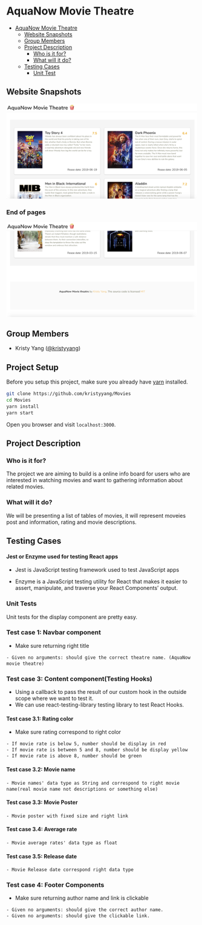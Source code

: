 # AquaNow Movie Theatre

- [AquaNow Movie Theatre](#AquaNow-Movie-Theatre)
  - [Website Snapshots](#Website-Snapshots)
  - [Group Members](#Group-Members)
  - [Project Description](#Project-Description)
    - [Who is it for?](#Who-is-it-for)
    - [What will it do?](#What-will-it-do)
  - [Testing Cases](#Testing-Cases)
    - [Unit Test](#)


## Website Snapshots

![snapshot 1](snapshot_1.png)

### End of pages

![snapshot 2](snapshot_2.png)

## Group Members

- Kristy Yang ([@kristyyang](https://github.com/kristyyang))

## Project Setup

Before you setup this project, make sure you already have [yarn](https://yarnpkg.com/en/) installed.

```bash
git clone https://github.com/kristyyang/Movies
cd Movies
yarn install
yarn start
```

Open you browser and visit `localhost:3000`.

## Project Description

### Who is it for?

The project we are aiming to build is a online info board for users who are interested in watching movies and want to gathering information about related movies.

### What will it do?

We will be presenting a list of tables of movies, it will represent moveies post and information, rating and movie descriptions.

## Testing Cases

####  Jest or Enzyme used for testing React apps

- Jest is JavaScript testing framework used to test JavaScript apps

- Enzyme is a JavaScript testing utility for React that makes it easier to assert,  manipulate, and traverse your React Components’ output.

### Unit Tests

Unit tests for the display component are pretty easy.

### Test case 1: Navbar component

- Make sure returning right title

```
- Given no arguments: should give the correct theatre name. (AquaNow movie theatre)
```

### Test case 3: Content component(Testing Hooks)

- Using a callback to pass the result of our custom hook in the outside scope where we want to test it.
- We can use react-testing-library testing library to test React Hooks.

#### Test case 3.1: Rating color

- Make sure rating correspond to right color

```
- If movie rate is below 5, number should be display in red
- If movie rate is between 5 and 8, number should be display yellow
- If movie rate is above 8, number should be green
```

#### Test case 3.2: Movie name

```
- Movie names' data type as String and correspond to right movie name(real movie name not descriptions or something else)
```


#### Test case 3.3: Movie Poster

```
- Movie poster with fixed size and right link
```

#### Test case 3.4: Average rate

```
- Movie average rates' data type as float
```

#### Test case 3.5: Release date

```
- Movie Release date correspond right data type
```

### Test case 4: Footer Components

-  Make sure returning author name and link is clickable

```
- Given no arguments: should give the correct author name.
- Given no arguments: should give the clickable link.
```
